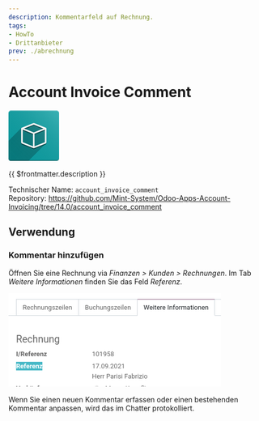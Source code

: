 ```yaml
---
description: Kommentarfeld auf Rechnung.
tags:
- HowTo
- Drittanbieter
prev: ./abrechnung
---
```

# Account Invoice Comment

![icon_oms_box](assets/icon_oms_box.png)

{{ $frontmatter.description }}

Technischer Name: `account_invoice_comment`\
Repository: <https://github.com/Mint-System/Odoo-Apps-Account-Invoicing/tree/14.0/account_invoice_comment>

## Verwendung

### Kommentar hinzufügen

Öffnen Sie eine Rechnung via *Finanzen > Kunden > Rechnungen*. Im Tab *Weitere Informationen* finden Sie das Feld *Referenz*.

![](assets/Account%20Invoice%20Comment.png)

Wenn Sie einen neuen Kommentar erfassen oder einen bestehenden Kommentar anpassen, wird das im Chatter protokolliert.